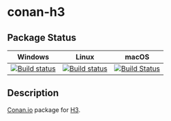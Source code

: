 # conan-h3

## Package Status

| Windows | Linux | macOS |
|:-------:|:-----:|:-----:|
|[![Build status](https://ci.appveyor.com/api/projects/status/i464xhl3aqr4l02l/branch/testing%2F3.7.0?svg=true)](https://ci.appveyor.com/project/SpaceIm/conan-h3)|[![Build status](https://github.com/SpaceIm/conan-h3/workflows/.github/workflows/conan.yml/badge.svg?branch=testing%2F3.7.0)](https://github.com/SpaceIm/conan-h3/actions?query=branch%3Atesting%2F3.7.0)|[![Build Status](https://travis-ci.com/SpaceIm/conan-h3.svg?branch=testing%2F3.7.0)](https://travis-ci.com/SpaceIm/conan-h3)|

## Description

[Conan.io](https://conan.io) package for [H3](https://github.com/uber/h3).
